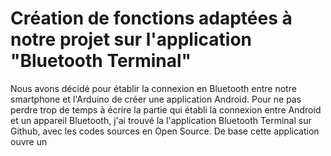 # Création de fonctions adaptées à notre projet sur l'application "Bluetooth Terminal" 

Nous avons décidé pour établir la connexion en Bluetooth entre notre smartphone et l'Arduino de créer une application Android. Pour ne pas perdre trop de temps à écrire la partie qui établi la connexion entre Android et un appareil Bluetooth, j'ai trouvé la l'application Bluetooth Terminal sur Github, avec  les codes sources en Open Source. De base cette application ouvre un 
